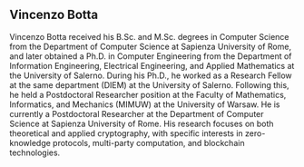 <h2>Vincenzo Botta</h2>
Vincenzo Botta received his B.Sc. and M.Sc. degrees in Computer Science from the Department of Computer Science at Sapienza University of Rome, and later obtained a Ph.D. in Computer Engineering from the Department of Information Engineering, Electrical Engineering, and Applied Mathematics at the University of Salerno. During his Ph.D., he worked as a Research Fellow at the same department (DIEM) at the University of Salerno. Following this, he held a Postdoctoral Researcher position at the Faculty of Mathematics, Informatics, and Mechanics (MIMUW) at the University of Warsaw. He is currently a Postdoctoral Researcher at the Department of Computer Science at Sapienza University of Rome. His research focuses on both theoretical and applied cryptography, with specific interests in zero-knowledge protocols, multi-party computation, and blockchain technologies.
